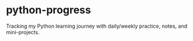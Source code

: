 # python-progress
Tracking my Python learning journey with daily/weekly practice, notes, and mini-projects.
